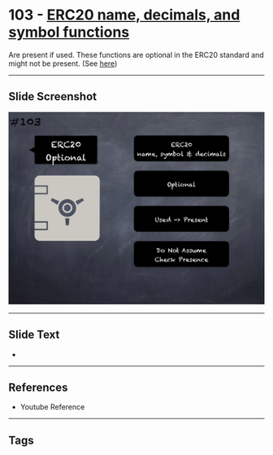 # 103 - [ERC20 name, decimals, and symbol functions](ERC20%20name,%20decimals,%20and%20symbol%20functions.md)

Are present if used. These functions are optional in the ERC20 standard and might not be present. (See [here](https://github.com/crytic/building-secure-contracts/blob/master/development-guidelines/token_integration.md#erc-conformity))

___
## Slide Screenshot
![0103.png](../../images/5.Pitfalls%20and%20Best%20Practices%20201/103.png)
___
## Slide Text
- 
___
## References
- Youtube Reference
___
## Tags